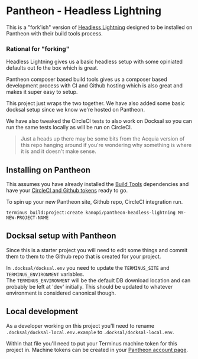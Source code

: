 
# Pantheon - Headless Lightning

This is a "fork'ish" version of [Headless Lightning](https://github.com/acquia/headless-lightning) designed to be installed on Pantheon with their build tools process.

### Rational for "forking"

Headless Lightning gives us a basic headless setup with some opiniated defaults out fo the box which is great.

Pantheon composer based build tools gives us a composer based development process with CI and Github hosting which is also great and makes it super easy to setup.

This project just wraps the two together.  We have also added some basic docksal setup since we know we're hosted on Pantheon.

We have also tweaked the CircleCI tests to also work on Docksal so you can run the same tests locally as will be run on CircleCI.

> Just a heads up there may be some bits from the Acquia version of this repo hanging around if you're wondering why something is where it is and it doesn't make sense.

## Installing on Pantheon

This assumes you have already installed the [Build Tools](https://pantheon.io/docs/guides/build-tools/) dependencies and have your [CircleCI and Github tokens](https://pantheon.io/docs/guides/build-tools/#access-tokens-optional) ready to go.

To spin up your new Pantheon site, Github repo, CircleCI integration run.

`terminus build:project:create kanopi/pantheon-headless-lightning MY-NEW-PROJECT-NAME`

## Docksal setup with Pantheon

Since this is a starter project you will need to edit some things and commit them to them to the Github repo that is created for your project.

In `.docksal/docksal.env` you need to update the `TERMINUS_SITE` and `TERMINUS_ENVIRONMENT` variables.   
The `TERMINUS_ENVIRONMENT` will be the default DB download location and can probably be left at 'dev' initially.  This should be updated to whatever environment is considered canonical though.

## Local development

As a developer working on this project you'll need to rename `.docksal/docksal-local.env.example` to `.docksal/docksal-local.env`.

Within that file you'll need to put your Terminus machine token for this project in. Machine tokens can be created in your [Pantheon account page](https://dashboard.pantheon.io/users/#account/tokens/).
